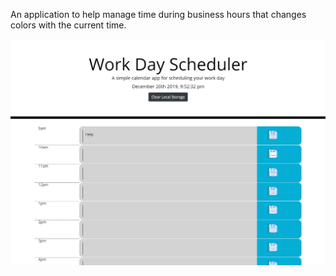 An application to help manage time during business hours that changes colors with the current time.

![daily calender from 9am-5pm](https://raw.githubusercontent.com/CalebVincent/DayPlannerHW/master/Assets/deployedsite.png)